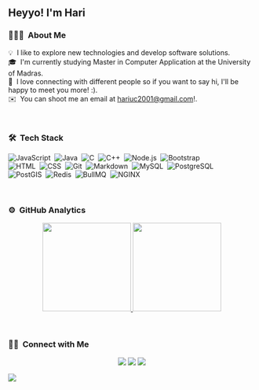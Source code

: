<h2>Heyyo! I'm Hari </h2>

### 👨🏻‍💻 &nbsp;About Me

💡 &nbsp;I like to explore new technologies and develop software solutions.\
🎓 &nbsp;I'm currently studying Master in Computer Application at the University of Madras.\
🌱 &nbsp;I love connecting with different people so if you want to say hi, I'll be happy to meet you more! :).\
✉️ &nbsp;You can shoot me an email at hariuc2001@gmail.com!.

<br>

### 🛠 &nbsp;Tech Stack


![JavaScript](https://img.shields.io/badge/-JavaScript-05122A?style=flat&logo=javascript)&nbsp;
![Java](https://img.shields.io/badge/-Java-05122A?style=flat&logo=Java&logoColor=FFA518)&nbsp;
![C](https://img.shields.io/badge/-C-05122A?style=flat&logo=C&logoColor=A8B9CC)&nbsp;
![C++](https://img.shields.io/badge/-C++-05122A?style=flat&logo=C%2B%2B&logoColor=00599C)&nbsp;
![Node.js](https://img.shields.io/badge/-Node.js-05122A?style=flat&logo=node.js)&nbsp;
![Bootstrap](https://img.shields.io/badge/-Bootstrap-05122A?style=flat&logo=bootstrap&logoColor=563D7C)\
![HTML](https://img.shields.io/badge/-HTML-05122A?style=flat&logo=HTML5)&nbsp;
![CSS](https://img.shields.io/badge/-CSS-05122A?style=flat&logo=CSS3&logoColor=1572B6)&nbsp;
![Git](https://img.shields.io/badge/-Git-05122A?style=flat&logo=git)&nbsp;
![Markdown](https://img.shields.io/badge/-Markdown-05122A?style=flat&logo=markdown)&nbsp;
![MySQL](https://img.shields.io/badge/-MySQL-05122A?style=flat&logo=mysql)&nbsp;
![PostgreSQL](https://img.shields.io/badge/-PostgreSQL-05122A?style=flat&logo=postgresql)\
![PostGIS](https://img.shields.io/badge/-PostGIS-05122A?style=flat&logo=PostGIS)&nbsp;
![Redis](https://img.shields.io/badge/-Redis-05122A?style=flat&logo=Redis)&nbsp;
![BullMQ](https://img.shields.io/badge/-BullMQ-05122A?style=flat&logo=BullMQ)&nbsp;
![NGINX](https://img.shields.io/badge/-NGINX-05122A?style=flat&logo=NGINX)&nbsp;

<br>

### ⚙️ &nbsp;GitHub Analytics

<p align="center">
<a href="https://github.com/AVS1508">
  <img height="180em" src="https://github-readme-stats-eight-theta.vercel.app/api?username=hari-uc&show_icons=true&theme=algolia&include_all_commits=true&count_private=true"/>
  <img height="180em" src="https://github-readme-stats-eight-theta.vercel.app/api/top-langs/?username=hari-uc&layout=compact&langs_count=8&theme=algolia"/>
</a>
</p>


<br>

### 🤝🏻 &nbsp;Connect with Me

<p align="center">
<a href="[https://hari-uc.github.io/My-website/]"><img src="https://img.shields.io/badge/-harikrishnan.dev-3423A6?style=flat&logo=Google-Chrome&logoColor=white"/></a>
<a href="https://www.linkedin.com/in/hariuc/"><img src="https://img.shields.io/badge/-Hari%20Krishna-0077B5?style=flat&logo=Linkedin&logoColor=white"/></a>
<a href="mailto:hariuc2001@gmail.com"><img src="https://img.shields.io/badge/-hariuc2001@gmail.com-D14836?style=flat&logo=Gmail&logoColor=white"/></a>
</p>


<div align="left">
    
![](https://komarev.com/ghpvc/?username=hari-uc&style=flat-square&color=7289da)

</div>
